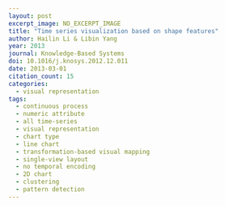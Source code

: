 ```yaml
---
layout: post
excerpt_image: NO_EXCERPT_IMAGE
title: "Time series visualization based on shape features"
author: Hailin Li & Libin Yang
year: 2013
journal: Knowledge-Based Systems
doi: 10.1016/j.knosys.2012.12.011
date: 2013-03-01
citation_count: 15
categories:
  - visual representation
tags:
  - continuous process
  - numeric attribute
  - all time-series
  - visual representation
  - chart type
  - line chart
  - transformation-based visual mapping
  - single-view layout
  - no temporal encoding
  - 2D chart
  - clustering
  - pattern detection
---
```

